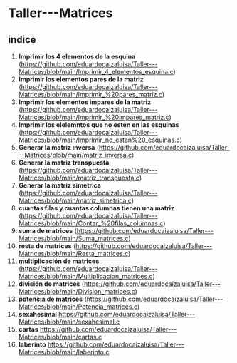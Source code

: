 # Taller---Matrices
## indice
1. **Imprimir los 4 elementos de la esquina**
(https://github.com/eduardocaizaluisa/Taller---Matrices/blob/main/Imprimir_4_elementos_esquina.c)
2. **Imprimir los elementos pares de la matriz**
(https://github.com/eduardocaizaluisa/Taller---Matrices/blob/main/Imprimir_%20pares_matriz.c)
3. **Imprimir los elementos impares de la matriz**
(https://github.com/eduardocaizaluisa/Taller---Matrices/blob/main/Imprimir_%20impares_matriz.c)
4. **Imprimir los elelemntos que no esten en las esquinas**
(https://github.com/eduardocaizaluisa/Taller---Matrices/blob/main/Imprimir_no_estan%20_esquinas.c)
5. **Generar la matriz inversa**
(https://github.com/eduardocaizaluisa/Taller---Matrices/blob/main/matriz_inversa.c)
6. **Generar la matriz transpuesta**
(https://github.com/eduardocaizaluisa/Taller---Matrices/blob/main/matriz_transpuesta.c)
7. **Generar la matriz simetrica**
(https://github.com/eduardocaizaluisa/Taller---Matrices/blob/main/matriz_simetrica.c)
8. **cuantas filas y cuantas columnas tienen una matriz**
(https://github.com/eduardocaizaluisa/Taller---Matrices/blob/main/Contar_%20filas_columnas.c)
9. **suma de matrices**
(https://github.com/eduardocaizaluisa/Taller---Matrices/blob/main/Suma_matrices.c)
10. **resta de matrices**
(https://github.com/eduardocaizaluisa/Taller---Matrices/blob/main/Resta_matrices.c)
11. **multiplicación de matrices**
(https://github.com/eduardocaizaluisa/Taller---Matrices/blob/main/Multiplicacion_matrices.c)
12. **división de matrices**
(https://github.com/eduardocaizaluisa/Taller---Matrices/blob/main/Division_matrices.c)
13. **potencia de matrices**
(https://github.com/eduardocaizaluisa/Taller---Matrices/blob/main/Potencia_matrices.c)
14. **sexahesimal**
https://github.com/eduardocaizaluisa/Taller---Matrices/blob/main/sexahesimal.c
15. **cartas**
 https://github.com/eduardocaizaluisa/Taller---Matrices/blob/main/cartas.c
16. **laberinto**
    https://github.com/eduardocaizaluisa/Taller---Matrices/blob/main/laberinto.c
    
